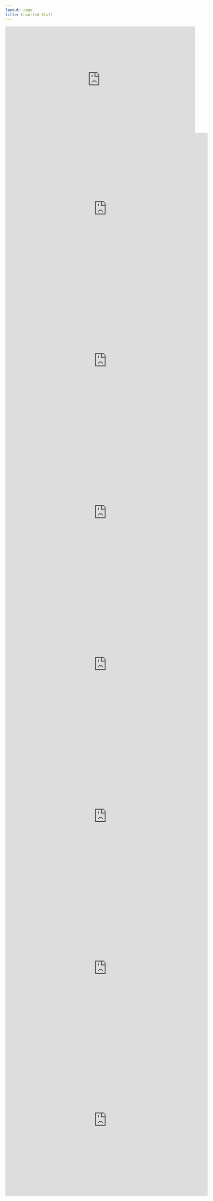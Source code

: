 ```yaml
---
layout: page
title: Unsorted Stuff
---
```


<iframe src="http://gfycat.com/ifr/GlossyPalatableFlatcoatretriever" frameborder="0" scrolling="no" width="600" height="336" style="-webkit-backface-visibility: hidden;-webkit-transform: scale(1);" ></iframe>


<iframe src="http://gfycat.com/ifr/NauticalLimpingJunco" frameborder="0" scrolling="no" width="640" height="480" style="-webkit-backface-visibility: hidden;-webkit-transform: scale(1);" ></iframe>


<iframe src="http://gfycat.com/ifr/PolishedTidyCivet" frameborder="0" scrolling="no" width="640" height="480" style="-webkit-backface-visibility: hidden;-webkit-transform: scale(1);" ></iframe>


<iframe src="http://gfycat.com/ifr/AfraidShadowyDesertpupfish" frameborder="0" scrolling="no" width="640" height="480" style="-webkit-backface-visibility: hidden;-webkit-transform: scale(1);" ></iframe>


<iframe src="http://gfycat.com/ifr/PowerfulRawBasil" frameborder="0" scrolling="no" width="640" height="480" style="-webkit-backface-visibility: hidden;-webkit-transform: scale(1);" ></iframe>


<iframe src="http://gfycat.com/ifr/AcrobaticIdealisticIcefish" frameborder="0" scrolling="no" width="640" height="480" style="-webkit-backface-visibility: hidden;-webkit-transform: scale(1);" ></iframe>


<iframe src="http://gfycat.com/ifr/JubilantJoyfulAntbear" frameborder="0" scrolling="no" width="640" height="480" style="-webkit-backface-visibility: hidden;-webkit-transform: scale(1);" ></iframe>


<iframe src="http://gfycat.com/ifr/SoupyGreenGibbon" frameborder="0" scrolling="no" width="640" height="480" style="-webkit-backface-visibility: hidden;-webkit-transform: scale(1);" ></iframe>